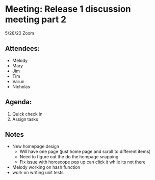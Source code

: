 # Meeting: Release 1 discussion meeting part 2

5/28/23 Zoom

## Attendees:
- Melody
- Mary
- Jim
- Tim 
- Varun
- Nicholas

## Agenda: 

1. Quick check in
2. Assign tasks

## Notes

- New homepage design
	- Will have one page (just home page and scroll to different items)
	- Need to figure out the do the hompage snapping
	- Fix issue with horoscope pop up can click it while its not there
- Melody working on hash function 
- work on writing unit tests
